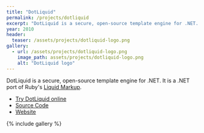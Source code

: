 ```yaml
---
title: "DotLiquid"
permalink: /projects/dotliquid
excerpt: "DotLiquid is a secure, open-source template engine for .NET. It is a .NET port of Ruby's Liquid Markup."
year: 2010
header:
  teaser: /assets/projects/dotliquid-logo.png
gallery:
  - url: /assets/projects/dotliquid-logo.png
    image_path: assets/projects/dotliquid-logo.png
    alt: "DotLiquid logo"
---
```


DotLiquid is a secure, open-source template engine for .NET. It is a .NET port of Ruby's [Liquid Markup](http://liquidmarkup.org).

* [Try DotLiquid online](http://dotliquidmarkup.org/try-online)
* [Source Code](https://github.com/dotliquid/dotliquid)
* [Website](http://dotliquidmarkup.org)

{% include gallery %}